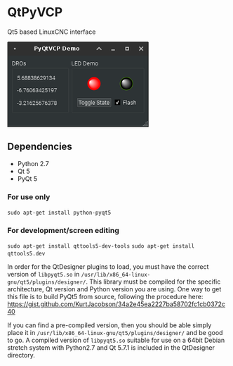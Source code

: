 # QtPyVCP

Qt5 based LinuxCNC interface

![](docs/screenshots/demo.png)

## Dependencies
  * Python 2.7
  * Qt 5
  * PyQt 5

### For use only
`sudo apt-get install python-pyqt5`

### For development/screen editing
`sudo apt-get install qttools5-dev-tools`
`sudo apt-get install qttools5.dev`


In order for the QtDesigner plugins to load, you must have the correct version
of `libpyqt5.so` in `/usr/lib/x86_64-linux-gnu/qt5/plugins/designer/`. This library
must be compiled for the specific architecture, Qt version and Python version you
are using. One way to get this file is to build PyQt5 from source, following the
procedure here: https://gist.github.com/KurtJacobson/34a2e45ea2227ba58702fc1cb0372c40

If you can find a pre-compiled version, then you should be able simply place it
in `/usr/lib/x86_64-linux-gnu/qt5/plugins/designer/` and be good to go. A compiled
 version of `libpyqt5.so` suitable for use on a 64bit Debian stretch system
with Python2.7 and Qt 5.7.1 is included in the QtDesigner directory.
